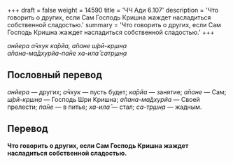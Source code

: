 +++
draft = false
weight = 14590
title = 'ЧЧ Ади 6.107'
description = 'Что говорить о других, если Сам Господь Кришна жаждет насладиться собственной сладостью.'
summary = 'Что говорить о других, если Сам Господь Кришна жаждет насладиться собственной сладостью.'
+++

_анйера а̄чхук ка̄рйа, а̄пане ш́рӣ-кр̣шн̣а  
а̄пана-ма̄дхурйа-па̄не ха-ила̄ сатр̣шн̣а_

## Пословный перевод

_анйера_ — других; _а̄чхук_ — пусть будет; _ка̄рйа_ — занятие; _а̄пане_ — Сам; _ш́рӣ_\-_кр̣шн̣а_ — Господь Шри Кришна; _а̄пана_\-_ма̄дхурйа_ — Своей прелести; _па̄не_ — в питье; _ха_\-_ила̄_ — стал; _са_\-_тр̣шн̣а_ — жадным.

## Перевод

**Что говорить о других, если Сам Господь Кришна жаждет насладиться собственной сладостью.**
